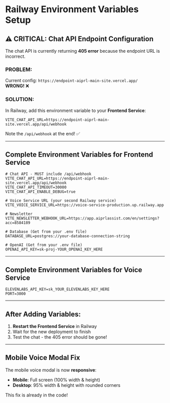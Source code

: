 # Railway Environment Variables Setup

## ⚠️ CRITICAL: Chat API Endpoint Configuration

The chat API is currently returning **405 error** because the endpoint URL is incorrect.

### **PROBLEM:**
Current config: `https://endpoint-aiprl-main-site.vercel.app/`  
**WRONG!** ❌

### **SOLUTION:**
In Railway, add this environment variable to your **Frontend Service**:

```
VITE_CHAT_API_URL=https://endpoint-aiprl-main-site.vercel.app/api/webhook
```

Note the `/api/webhook` at the end! ✅

---

## Complete Environment Variables for Frontend Service

```env
# Chat API - MUST include /api/webhook
VITE_CHAT_API_URL=https://endpoint-aiprl-main-site.vercel.app/api/webhook
VITE_CHAT_API_TIMEOUT=30000
VITE_CHAT_API_ENABLE_DEBUG=true

# Voice Service URL (your second Railway service)
VITE_VOICE_SERVICE_URL=https://voice-service-production.up.railway.app

# Newsletter
VITE_NEWSLETTER_WEBHOOK_URL=https://app.aiprlassist.com/en/settings?acc=8584189

# Database (Get from your .env file)
DATABASE_URL=postgres://your-database-connection-string

# OpenAI (Get from your .env file)
OPENAI_API_KEY=sk-proj-YOUR_OPENAI_KEY_HERE
```

---

## Complete Environment Variables for Voice Service

```env
ELEVENLABS_API_KEY=sk_YOUR_ELEVENLABS_KEY_HERE
PORT=3000
```

---

## After Adding Variables:

1. **Restart the Frontend Service** in Railway
2. Wait for the new deployment to finish
3. Test the chat - the 405 error should be gone!

---

## Mobile Voice Modal Fix

The mobile voice modal is now **responsive**:
- **Mobile**: Full screen (100% width & height)
- **Desktop**: 95% width & height with rounded corners

This fix is already in the code!

